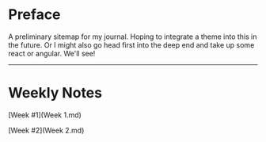 # Preface

A preliminary sitemap for my journal. Hoping to integrate a theme into this in the future. Or I might also go head first into the deep end and take up some react or angular. We'll see!

---

# Weekly Notes

[Week #1](Week 1.md)

[Week #2](Week 2.md)